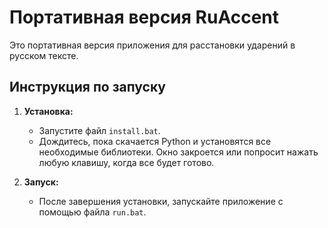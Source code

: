 
# Портативная версия RuAccent

Это портативная версия приложения для расстановки ударений в русском тексте.

## Инструкция по запуску

1.  **Установка:**
    *   Запустите файл `install.bat`.
    *   Дождитесь, пока скачается Python и установятся все необходимые библиотеки. Окно закроется или попросит нажать любую клавишу, когда все будет готово.

2.  **Запуск:**
    *   После завершения установки, запускайте приложение с помощью файла `run.bat`.

